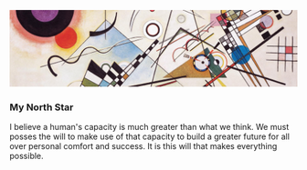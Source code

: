![Wassily Kandinsky's Composition VIII](wkcompviii.jpg)
### My North Star
I believe a human's capacity is much greater than what we think. We must posses the will to make use of that capacity to build a greater future for all over personal comfort and success. It is this will that makes everything possible.
